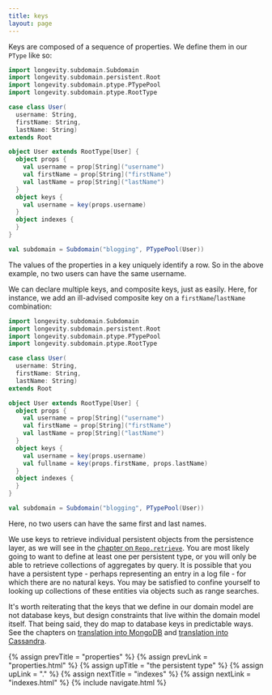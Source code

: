 ```yaml
---
title: keys
layout: page
---
```


Keys are composed of a sequence of properties. We define them in our
`PType` like so:

```scala
import longevity.subdomain.Subdomain
import longevity.subdomain.persistent.Root
import longevity.subdomain.ptype.PTypePool
import longevity.subdomain.ptype.RootType

case class User(
  username: String,
  firstName: String,
  lastName: String)
extends Root

object User extends RootType[User] {
  object props {
    val username = prop[String]("username")
    val firstName = prop[String]("firstName")
    val lastName = prop[String]("lastName")
  }
  object keys {
    val username = key(props.username)  
  }
  object indexes {
  }
}

val subdomain = Subdomain("blogging", PTypePool(User))
```

The values of the properties in a key uniquely identify a row. So in
the above example, no two users can have the same username.

We can declare multiple keys, and composite keys, just as
easily. Here, for instance, we add an ill-advised composite key on a
`firstName`/`lastName` combination:

```scala
import longevity.subdomain.Subdomain
import longevity.subdomain.persistent.Root
import longevity.subdomain.ptype.PTypePool
import longevity.subdomain.ptype.RootType

case class User(
  username: String,
  firstName: String,
  lastName: String)
extends Root

object User extends RootType[User] {
  object props {
    val username = prop[String]("username")
    val firstName = prop[String]("firstName")
    val lastName = prop[String]("lastName")
  }
  object keys {
    val username = key(props.username)
    val fullname = key(props.firstName, props.lastName)
  }
  object indexes {
  }
}

val subdomain = Subdomain("blogging", PTypePool(User))
```

Here, no two users can have the same first and last names.

We use keys to retrieve individual persistent objects from the
persistence layer, as we will see in the [chapter on
`Repo.retrieve`](../repo/retrieve-keyval.html). You are most likely
going to want to define at least one per persistent type, or you will
only be able to retrieve collections of aggregates by query. It is
possible that you have a persistent type - perhaps representing an
entry in a log file - for which there are no natural keys. You may be
satisfied to confine yourself to looking up collections of these
entities via objects such as range searches.

It's worth reiterating that the keys that we define in our domain
model are not database keys, but design constraints that live within
the domain model itself. That being said, they do map to database keys
in predictable ways. See the chapters on [translation into
MongoDB](../mongo) and [translation into Cassandra](../cassandra).

{% assign prevTitle = "properties" %}
{% assign prevLink = "properties.html" %}
{% assign upTitle = "the persistent type" %}
{% assign upLink = "." %}
{% assign nextTitle = "indexes" %}
{% assign nextLink = "indexes.html" %}
{% include navigate.html %}

